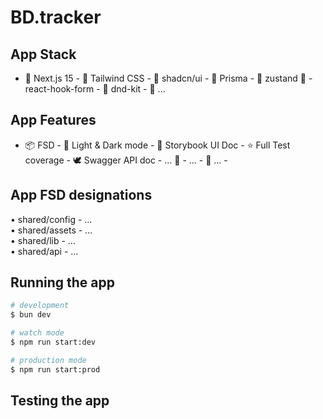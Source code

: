 # BD.tracker

## App Stack

- 🍎 Next.js 15 - 🍊 Tailwind CSS - 🍞 shadcn/ui - 🥯 Prisma - 🐻 zustand 📝 - react-hook-form - 🎲 dnd-kit - 🍕 ...

## App Features

- 📦 FSD - 🍌 Light & Dark mode - 🥕 Storybook UI Doc - ⭐️ Full Test coverage - 🕊️ Swagger API doc - ... 🌴 - ... - 🔫 ... -

## App FSD designations

• shared/config - ...  
• shared/assets - ...  
• shared/lib - ...  
• shared/api - ...  

## Running the app

```bash
# development
$ bun dev

# watch mode
$ npm run start:dev

# production mode
$ npm run start:prod
```

## Testing the app
